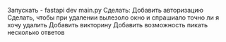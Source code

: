 Запускать - fastapi dev main.py
Сделать:
Добавить авторизацию
Сделать, чтобы при удалении вылезоло окно и спрашиало точно ли я хочу удалить
Добавить викторину
Добавить возможность пикать несколько ответов